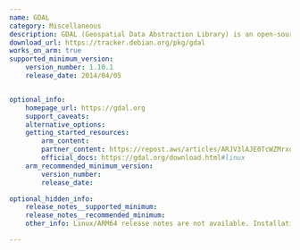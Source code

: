 ```yaml
---
name: GDAL
category: Miscellaneous
description: GDAL (Geospatial Data Abstraction Library) is an open-source library for reading, writing, and manipulating geospatial data formats, widely used in geographic information system (GIS) applications.
download_url: https://tracker.debian.org/pkg/gdal
works_on_arm: true
supported_minimum_version:
    version_number: 1.10.1
    release_date: 2014/04/05


optional_info:
    homepage_url: https://gdal.org
    support_caveats:
    alternative_options:
    getting_started_resources:
        arm_content: 
        partner_content: https://repost.aws/articles/ARJV3lAJE0TcWZMrxqpQ5D3Q/installing-python-package-geopandas-on-amazon-linux-2023-for-graviton
        official_docs: https://gdal.org/download.html#linux
    arm_recommended_minimum_version:
        version_number:
        release_date: 

optional_hidden_info:
    release_notes__supported_minimum:
    release_notes__recommended_minimum:
    other_info: Linux/ARM64 release notes are not available. Installation and testing is done via "apt-get install" using the [1.10.1](https://launchpad.net/ubuntu/+source/gdal/1.10.1+dfsg-5ubuntu1) binary on Ubuntu 14.04.

---
```

